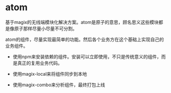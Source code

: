 # atom

基于magix的无线端模块化解决方案。atom是原子的意思，顾名思义这些模块都是像原子那样尽量小尽量不可分割。

atom的组件，尽量实现最简单的功能。然后各个业务方在这个基础上实现自己的业务组件。

* 使用npm来安装依赖的组件。安装可以立即使用，不只是传统意义的组件，而是真正的复用业务代码。

* 使用magix-local来将组件同步到本地

* 使用magix-combo来分析组件，最终打包上线



